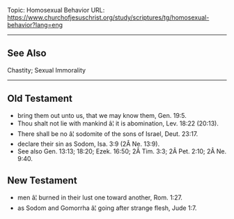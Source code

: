 Topic: Homosexual Behavior
URL: https://www.churchofjesuschrist.org/study/scriptures/tg/homosexual-behavior?lang=eng

---

## See Also

Chastity; Sexual Immorality

---

## Old Testament

- bring them out unto us, that we may know them, Gen. 19:5.
- Thou shalt not lie with mankind â¦ it is abomination, Lev. 18:22 (20:13).
- There shall be no â¦ sodomite of the sons of Israel, Deut. 23:17.
- declare their sin as Sodom, Isa. 3:9 (2Â Ne. 13:9).
- See also Gen. 13:13; 18:20; Ezek. 16:50; 2Â Tim. 3:3; 2Â Pet. 2:10; 2Â Ne. 9:40.

## New Testament

- men â¦ burned in their lust one toward another, Rom. 1:27.
- as Sodom and Gomorrha â¦ going after strange flesh, Jude 1:7.

